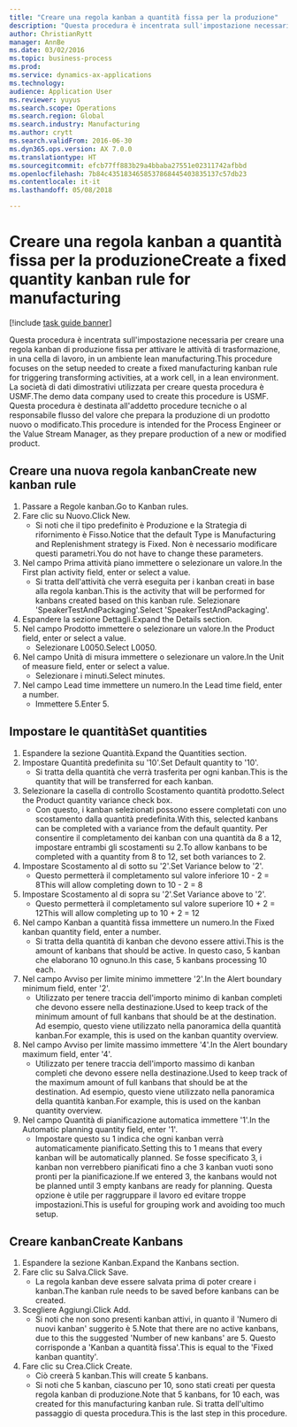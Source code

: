 ```yaml
--- 
title: "Creare una regola kanban a quantità fissa per la produzione"
description: "Questa procedura è incentrata sull'impostazione necessaria per creare una regola kanban di produzione fissa per attivare le attività di trasformazione, in una cella di lavoro, in un ambiente lean manufacturing."
author: ChristianRytt
manager: AnnBe
ms.date: 03/02/2016
ms.topic: business-process
ms.prod: 
ms.service: dynamics-ax-applications
ms.technology: 
audience: Application User
ms.reviewer: yuyus
ms.search.scope: Operations
ms.search.region: Global
ms.search.industry: Manufacturing
ms.author: crytt
ms.search.validFrom: 2016-06-30
ms.dyn365.ops.version: AX 7.0.0
ms.translationtype: HT
ms.sourcegitcommit: efcb77ff883b29a4bbaba27551e02311742afbbd
ms.openlocfilehash: 7b84c4351834658537868445403835137c57db23
ms.contentlocale: it-it
ms.lasthandoff: 05/08/2018

---
```

# <a name="create-a-fixed-quantity-kanban-rule-for-manufacturing"></a><span data-ttu-id="1fd13-103">Creare una regola kanban a quantità fissa per la produzione</span><span class="sxs-lookup"><span data-stu-id="1fd13-103">Create a fixed quantity kanban rule for manufacturing</span></span>

[!include [task guide banner](../../includes/task-guide-banner.md)]

<span data-ttu-id="1fd13-104">Questa procedura è incentrata sull'impostazione necessaria per creare una regola kanban di produzione fissa per attivare le attività di trasformazione, in una cella di lavoro, in un ambiente lean manufacturing.</span><span class="sxs-lookup"><span data-stu-id="1fd13-104">This procedure focuses on the setup needed to create a fixed manufacturing kanban rule for triggering transforming activities, at a work cell, in a lean environment.</span></span> <span data-ttu-id="1fd13-105">La società di dati dimostrativi utilizzata per creare questa procedura è USMF.</span><span class="sxs-lookup"><span data-stu-id="1fd13-105">The demo data company used to create this procedure is USMF.</span></span> <span data-ttu-id="1fd13-106">Questa procedura è destinata all'addetto procedure tecniche o al responsabile flusso del valore che prepara la produzione di un prodotto nuovo o modificato.</span><span class="sxs-lookup"><span data-stu-id="1fd13-106">This procedure is intended for the Process Engineer or the Value Stream Manager, as they prepare production of a new or modified product.</span></span>


## <a name="create-new-kanban-rule"></a><span data-ttu-id="1fd13-107">Creare una nuova regola kanban</span><span class="sxs-lookup"><span data-stu-id="1fd13-107">Create new kanban rule</span></span>
1. <span data-ttu-id="1fd13-108">Passare a Regole kanban.</span><span class="sxs-lookup"><span data-stu-id="1fd13-108">Go to Kanban rules.</span></span>
2. <span data-ttu-id="1fd13-109">Fare clic su Nuovo.</span><span class="sxs-lookup"><span data-stu-id="1fd13-109">Click New.</span></span>
    * <span data-ttu-id="1fd13-110">Si noti che il tipo predefinito è Produzione e la Strategia di rifornimento è Fisso.</span><span class="sxs-lookup"><span data-stu-id="1fd13-110">Notice that the default Type is Manufacturing and Replenishment strategy is Fixed.</span></span> <span data-ttu-id="1fd13-111">Non è necessario modificare questi parametri.</span><span class="sxs-lookup"><span data-stu-id="1fd13-111">You do not have to change these parameters.</span></span>  
3. <span data-ttu-id="1fd13-112">Nel campo Prima attività piano immettere o selezionare un valore.</span><span class="sxs-lookup"><span data-stu-id="1fd13-112">In the First plan activity field, enter or select a value.</span></span>
    * <span data-ttu-id="1fd13-113">Si tratta dell'attività che verrà eseguita per i kanban creati in base alla regola kanban.</span><span class="sxs-lookup"><span data-stu-id="1fd13-113">This is the activity that will be performed for kanbans created based on this kanban rule.</span></span>  <span data-ttu-id="1fd13-114">Selezionare 'SpeakerTestAndPackaging'.</span><span class="sxs-lookup"><span data-stu-id="1fd13-114">Select 'SpeakerTestAndPackaging'.</span></span>  
4. <span data-ttu-id="1fd13-115">Espandere la sezione Dettagli.</span><span class="sxs-lookup"><span data-stu-id="1fd13-115">Expand the Details section.</span></span>
5. <span data-ttu-id="1fd13-116">Nel campo Prodotto immettere o selezionare un valore.</span><span class="sxs-lookup"><span data-stu-id="1fd13-116">In the Product field, enter or select a value.</span></span>
    * <span data-ttu-id="1fd13-117">Selezionare L0050.</span><span class="sxs-lookup"><span data-stu-id="1fd13-117">Select L0050.</span></span>  
6. <span data-ttu-id="1fd13-118">Nel campo Unità di misura immettere o selezionare un valore.</span><span class="sxs-lookup"><span data-stu-id="1fd13-118">In the Unit of measure field, enter or select a value.</span></span>
    * <span data-ttu-id="1fd13-119">Selezionare i minuti.</span><span class="sxs-lookup"><span data-stu-id="1fd13-119">Select minutes.</span></span>  
7. <span data-ttu-id="1fd13-120">Nel campo Lead time immettere un numero.</span><span class="sxs-lookup"><span data-stu-id="1fd13-120">In the Lead time field, enter a number.</span></span>
    * <span data-ttu-id="1fd13-121">Immettere 5.</span><span class="sxs-lookup"><span data-stu-id="1fd13-121">Enter 5.</span></span>  

## <a name="set-quantities"></a><span data-ttu-id="1fd13-122">Impostare le quantità</span><span class="sxs-lookup"><span data-stu-id="1fd13-122">Set quantities</span></span>
1. <span data-ttu-id="1fd13-123">Espandere la sezione Quantità.</span><span class="sxs-lookup"><span data-stu-id="1fd13-123">Expand the Quantities section.</span></span>
2. <span data-ttu-id="1fd13-124">Impostare Quantità predefinita su '10'.</span><span class="sxs-lookup"><span data-stu-id="1fd13-124">Set Default quantity to '10'.</span></span>
    * <span data-ttu-id="1fd13-125">Si tratta della quantità che verrà trasferita per ogni kanban.</span><span class="sxs-lookup"><span data-stu-id="1fd13-125">This is the quantity that will be transferred for each kanban.</span></span>  
3. <span data-ttu-id="1fd13-126">Selezionare la casella di controllo Scostamento quantità prodotto.</span><span class="sxs-lookup"><span data-stu-id="1fd13-126">Select the Product quantity variance check box.</span></span>
    * <span data-ttu-id="1fd13-127">Con questo, i kanban selezionati possono essere completati con uno scostamento dalla quantità predefinita.</span><span class="sxs-lookup"><span data-stu-id="1fd13-127">With this, selected kanbans can be completed with a variance from the default quantity.</span></span>  <span data-ttu-id="1fd13-128">Per consentire il completamento dei kanban con una quantità da 8 a 12, impostare entrambi gli scostamenti su 2.</span><span class="sxs-lookup"><span data-stu-id="1fd13-128">To allow kanbans to be completed with a quantity from 8 to 12, set both variances to 2.</span></span>  
4. <span data-ttu-id="1fd13-129">Impostare Scostamento al di sotto su '2'.</span><span class="sxs-lookup"><span data-stu-id="1fd13-129">Set Variance below to '2'.</span></span>
    * <span data-ttu-id="1fd13-130">Questo permetterà il completamento sul valore inferiore 10 - 2 = 8</span><span class="sxs-lookup"><span data-stu-id="1fd13-130">This will allow completing down to 10 - 2 = 8</span></span>  
5. <span data-ttu-id="1fd13-131">Impostare Scostamento al di sopra su '2'.</span><span class="sxs-lookup"><span data-stu-id="1fd13-131">Set Variance above to '2'.</span></span>
    * <span data-ttu-id="1fd13-132">Questo permetterà il completamento sul valore superiore 10 + 2 = 12</span><span class="sxs-lookup"><span data-stu-id="1fd13-132">This will allow completing up to 10 + 2 = 12</span></span>  
6. <span data-ttu-id="1fd13-133">Nel campo Kanban a quantità fissa immettere un numero.</span><span class="sxs-lookup"><span data-stu-id="1fd13-133">In the Fixed kanban quantity field, enter a number.</span></span>
    * <span data-ttu-id="1fd13-134">Si tratta della quantità di kanban che devono essere attivi.</span><span class="sxs-lookup"><span data-stu-id="1fd13-134">This is the amount of kanbans that should be active.</span></span> <span data-ttu-id="1fd13-135">In questo caso, 5 kanban che elaborano 10 ognuno.</span><span class="sxs-lookup"><span data-stu-id="1fd13-135">In this case, 5 kanbans processing 10 each.</span></span>  
7. <span data-ttu-id="1fd13-136">Nel campo Avviso per limite minimo immettere '2'.</span><span class="sxs-lookup"><span data-stu-id="1fd13-136">In the Alert boundary minimum field, enter '2'.</span></span>
    * <span data-ttu-id="1fd13-137">Utilizzato per tenere traccia dell'importo minimo di kanban completi che devono essere nella destinazione.</span><span class="sxs-lookup"><span data-stu-id="1fd13-137">Used to keep track of the minimum amount of full kanbans that should be at the destination.</span></span> <span data-ttu-id="1fd13-138">Ad esempio, questo viene utilizzato nella panoramica della quantità kanban.</span><span class="sxs-lookup"><span data-stu-id="1fd13-138">For example, this is used on the kanban quantity overview.</span></span>  
8. <span data-ttu-id="1fd13-139">Nel campo Avviso per limite massimo immettere '4'.</span><span class="sxs-lookup"><span data-stu-id="1fd13-139">In the Alert boundary maximum field, enter '4'.</span></span>
    * <span data-ttu-id="1fd13-140">Utilizzato per tenere traccia dell'importo massimo di kanban completi che devono essere nella destinazione.</span><span class="sxs-lookup"><span data-stu-id="1fd13-140">Used to keep track of the maximum amount of full kanbans that should be at the destination.</span></span> <span data-ttu-id="1fd13-141">Ad esempio, questo viene utilizzato nella panoramica della quantità kanban.</span><span class="sxs-lookup"><span data-stu-id="1fd13-141">For example, this is used on the kanban quantity overview.</span></span>  
9. <span data-ttu-id="1fd13-142">Nel campo Quantità di pianificazione automatica immettere '1'.</span><span class="sxs-lookup"><span data-stu-id="1fd13-142">In the Automatic planning quantity field, enter '1'.</span></span>
    * <span data-ttu-id="1fd13-143">Impostare questo su 1 indica che ogni kanban verrà automaticamente pianificato.</span><span class="sxs-lookup"><span data-stu-id="1fd13-143">Setting this to 1 means that every kanban will be automatically planned.</span></span>   <span data-ttu-id="1fd13-144">Se fosse specificato 3, i kanban non verrebbero pianificati fino a che 3 kanban vuoti sono pronti per la pianificazione.</span><span class="sxs-lookup"><span data-stu-id="1fd13-144">If we entered 3, the kanbans would not be planned until 3 empty kanbans are ready for planning.</span></span> <span data-ttu-id="1fd13-145">Questa opzione è utile per raggruppare il lavoro ed evitare troppe impostazioni.</span><span class="sxs-lookup"><span data-stu-id="1fd13-145">This is useful for grouping work and avoiding too much setup.</span></span>  

## <a name="create-kanbans"></a><span data-ttu-id="1fd13-146">Creare kanban</span><span class="sxs-lookup"><span data-stu-id="1fd13-146">Create Kanbans</span></span>
1. <span data-ttu-id="1fd13-147">Espandere la sezione Kanban.</span><span class="sxs-lookup"><span data-stu-id="1fd13-147">Expand the Kanbans section.</span></span>
2. <span data-ttu-id="1fd13-148">Fare clic su Salva.</span><span class="sxs-lookup"><span data-stu-id="1fd13-148">Click Save.</span></span>
    * <span data-ttu-id="1fd13-149">La regola kanban deve essere salvata prima di poter creare i kanban.</span><span class="sxs-lookup"><span data-stu-id="1fd13-149">The kanban rule needs to be saved before kanbans can be created.</span></span>  
3. <span data-ttu-id="1fd13-150">Scegliere Aggiungi.</span><span class="sxs-lookup"><span data-stu-id="1fd13-150">Click Add.</span></span>
    * <span data-ttu-id="1fd13-151">Si noti che non sono presenti kanban attivi, in quanto il 'Numero di nuovi kanban' suggerito è 5.</span><span class="sxs-lookup"><span data-stu-id="1fd13-151">Note that there are no active kanbans, due to this the suggested 'Number of new kanbans' are 5.</span></span> <span data-ttu-id="1fd13-152">Questo corrisponde a 'Kanban a quantità fissa'.</span><span class="sxs-lookup"><span data-stu-id="1fd13-152">This is equal to the 'Fixed kanban quantity'.</span></span>  
4. <span data-ttu-id="1fd13-153">Fare clic su Crea.</span><span class="sxs-lookup"><span data-stu-id="1fd13-153">Click Create.</span></span>
    * <span data-ttu-id="1fd13-154">Ciò creerà 5 kanban.</span><span class="sxs-lookup"><span data-stu-id="1fd13-154">This will create 5 kanbans.</span></span>  
    * <span data-ttu-id="1fd13-155">Si noti che 5 kanban, ciascuno per 10, sono stati creati per questa regola kanban di produzione.</span><span class="sxs-lookup"><span data-stu-id="1fd13-155">Note that 5 kanbans, for 10 each, was created for this manufacturing kanban rule.</span></span> <span data-ttu-id="1fd13-156">Si tratta dell'ultimo passaggio di questa procedura.</span><span class="sxs-lookup"><span data-stu-id="1fd13-156">This is the last step in this procedure.</span></span>  


